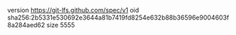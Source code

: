 version https://git-lfs.github.com/spec/v1
oid sha256:2b5331e530692e3644a81b7419fd8254e632b88b36596e9004603f8a284aed62
size 5555
